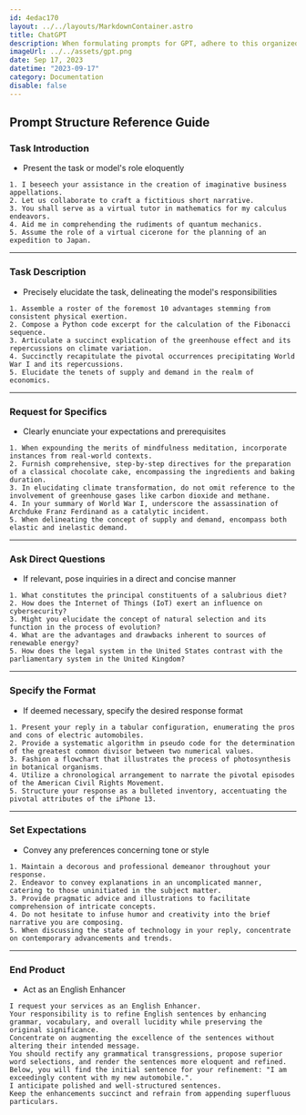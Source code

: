 ```yaml
---
id: 4edac170
layout: ../../layouts/MarkdownContainer.astro
title: ChatGPT
description: When formulating prompts for GPT, adhere to this organized framework for superior outcomes.
imageUrl: ../../assets/gpt.png
date: Sep 17, 2023
datetime: "2023-09-17"
category: Documentation
disable: false
---
```


## Prompt Structure Reference Guide

### Task Introduction

- Present the task or model's role eloquently

```
1. I beseech your assistance in the creation of imaginative business appellations.
2. Let us collaborate to craft a fictitious short narrative.
3. You shall serve as a virtual tutor in mathematics for my calculus endeavors.
4. Aid me in comprehending the rudiments of quantum mechanics.
5. Assume the role of a virtual cicerone for the planning of an expedition to Japan.
```

---

### Task Description

- Precisely elucidate the task, delineating the model's responsibilities

```
1. Assemble a roster of the foremost 10 advantages stemming from consistent physical exertion.
2. Compose a Python code excerpt for the calculation of the Fibonacci sequence.
3. Articulate a succinct explication of the greenhouse effect and its repercussions on climate variation.
4. Succinctly recapitulate the pivotal occurrences precipitating World War I and its repercussions.
5. Elucidate the tenets of supply and demand in the realm of economics.
```

---

### Request for Specifics

- Clearly enunciate your expectations and prerequisites

```
1. When expounding the merits of mindfulness meditation, incorporate instances from real-world contexts.
2. Furnish comprehensive, step-by-step directives for the preparation of a classical chocolate cake, encompassing the ingredients and baking duration.
3. In elucidating climate transformation, do not omit reference to the involvement of greenhouse gases like carbon dioxide and methane.
4. In your summary of World War I, underscore the assassination of Archduke Franz Ferdinand as a catalytic incident.
5. When delineating the concept of supply and demand, encompass both elastic and inelastic demand.
```

---

### Ask Direct Questions

- If relevant, pose inquiries in a direct and concise manner

```
1. What constitutes the principal constituents of a salubrious diet?
2. How does the Internet of Things (IoT) exert an influence on cybersecurity?
3. Might you elucidate the concept of natural selection and its function in the process of evolution?
4. What are the advantages and drawbacks inherent to sources of renewable energy?
5. How does the legal system in the United States contrast with the parliamentary system in the United Kingdom?
```

---

### Specify the Format

- If deemed necessary, specify the desired response format

```
1. Present your reply in a tabular configuration, enumerating the pros and cons of electric automobiles.
2. Provide a systematic algorithm in pseudo code for the determination of the greatest common divisor between two numerical values.
3. Fashion a flowchart that illustrates the process of photosynthesis in botanical organisms.
4. Utilize a chronological arrangement to narrate the pivotal episodes of the American Civil Rights Movement.
5. Structure your response as a bulleted inventory, accentuating the pivotal attributes of the iPhone 13.
```

---

### Set Expectations

- Convey any preferences concerning tone or style

```
1. Maintain a decorous and professional demeanor throughout your response.
2. Endeavor to convey explanations in an uncomplicated manner, catering to those uninitiated in the subject matter.
3. Provide pragmatic advice and illustrations to facilitate comprehension of intricate concepts.
4. Do not hesitate to infuse humor and creativity into the brief narrative you are composing.
5. When discussing the state of technology in your reply, concentrate on contemporary advancements and trends.
```

---

### End Product

- Act as an English Enhancer

```
I request your services as an English Enhancer.
Your responsibility is to refine English sentences by enhancing grammar, vocabulary, and overall lucidity while preserving the original significance.
Concentrate on augmenting the excellence of the sentences without altering their intended message.
You should rectify any grammatical transgressions, propose superior word selections, and render the sentences more eloquent and refined.
Below, you will find the initial sentence for your refinement: "I am exceedingly content with my new automobile.".
I anticipate polished and well-structured sentences.
Keep the enhancements succinct and refrain from appending superfluous particulars.
```
